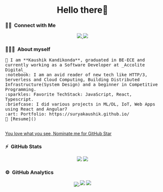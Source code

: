 <h1 align="center">Hello there👋 </h1>

<!-- SOCIAL MEDIA HANDLES -->
### 🤝🏻 &nbsp;Connect with Me
<p align="center">
    <a href="https://www.linkedin.com/surya-kaushik/">
        <img src="https://img.shields.io/badge/-Surya%20Kaushik-blue?style=flat-square&logo=Linkedin&logoColor=white"/>
    </a>
    <a href="mailto:klsskaushik718@gmail.com">
        <img src="https://img.shields.io/badge/-klsskaushik718@gmail.com-c14438?style=flat-square&logo=Gmail&logoColor=white"/>
    </a>
</p>

<!--ABOUT ME CODE-->
### 👨🏻‍💻 &nbsp;**About myself**<br>
<samp>
🌱 I am **Kaushik Kandikonda**, graduated in BE-ECE and currently working as a Software Developer at _Accolite Digital_<br>
:notebook: I am an avid reader of new tech like HTTP/3, Serverless and Cloud Computing, Building Distributed Infrastructure(System Design) and a beginner in Competitive Programming.<br>
:sparkles: Favorite TechStack: JavaScript, React, Typescript. <br>
:briefcase: I did various projects in ML/DL, IoT, Web Apps using React and Angular7<br>
:art: Portfolio: https://suryakaushik.github.io/<br>
📝 [Resume]() <br>
</samp>

<!--NOMINATION FOR STAR GIT LINK CODE-->
<br><a align="right" href="https://stars.github.com/nominate/">You love what you see, Nominate me for GitHub Star </a><br>

<!-- <img align="left" src="https://github-readme-stats.vercel.app/api?username=suryakaushik&show_icons=true&theme=radical" alt="SuryaKaushik" /> -->
### :zap:  &nbsp;GitHub Stats
<p align="center">
    <!--  TOP LANGUAGES STATISTICS -->
    <a> <img src="https://github-readme-stats.vercel.app/api/top-langs/?username=suryakaushik&theme=dark&layout=compact&show_icons=true&hide_border=false&align=left&width=40%25"/> </a>
    <!-- GITHUB STATISTICS -->
    <a> <img src="https://github-readme-stats.vercel.app/api?username=suryakaushik&show_icons=true&hide_border=false&align=right&theme=dark"/> </a>
</p>

### ⚙️ &nbsp;GitHub Analytics
<p align="center">
    <!--  CONTRIBUTION AND STREAK BLOCK -->
    <a href="https://git.io/streak-stats">
        <img align="center" src="https://github-readme-streak-stats.herokuapp.com/?user=suryakaushik&currStreakNum=2FD3EB&fire=pink&sideLabels=F00&theme=nightowl&align=center"/>
    </a>
    <!--  PROFILE VIEWS -->
    <a> <img src="https://profile-counter.glitch.me/suryakaushik/count.svg?align=center"/> </a>
    <!-- ACTIVITY GRAPH TRACKER -->
    <a>
        <img src="https://activity-graph.herokuapp.com/graph?username=suryakaushik&theme=react-dark&align=center"/>
    </a>
</p>

  </code>
</p>

<!-- ![My github stats](https://github-readme-stats.vercel.app/api?username=suryakaushik&show_icons=true&title_color=fff&icon_color=79ff97&text_color=9f9f9f&bg_color=151515&count_private=true&width=40%&align=left)
<center><img src="https://logimp.files.wordpress.com/2019/01/viral-p-1.gif?w=736&zoom=2" align="right" width="30%"></center>
 -->
